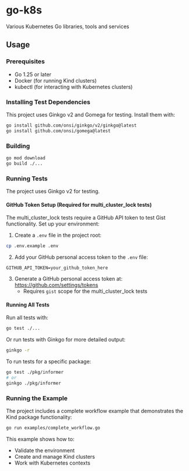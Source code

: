 # go-k8s
Various Kubernetes Go libraries, tools and services

## Usage

### Prerequisites
- Go 1.25 or later
- Docker (for running Kind clusters)
- kubectl (for interacting with Kubernetes clusters)

### Installing Test Dependencies
This project uses Ginkgo v2 and Gomega for testing. Install them with:

```bash
go install github.com/onsi/ginkgo/v2/ginkgo@latest
go install github.com/onsi/gomega@latest
```

### Building
```bash
go mod download
go build ./...
```

### Running Tests
The project uses Ginkgo v2 for testing. 

#### GitHub Token Setup (Required for multi_cluster_lock tests)
The multi_cluster_lock tests require a GitHub API token to test Gist functionality. Set up your environment:

1. Create a `.env` file in the project root:
```bash
cp .env.example .env
```

2. Add your GitHub personal access token to the `.env` file:
```
GITHUB_API_TOKEN=your_github_token_here
```

3. Generate a GitHub personal access token at: https://github.com/settings/tokens
   - Requires `gist` scope for the multi_cluster_lock tests

#### Running All Tests
Run all tests with:

```bash
go test ./...
```

Or run tests with Ginkgo for more detailed output:

```bash
ginkgo -r
```

To run tests for a specific package:

```bash
go test ./pkg/informer
# or
ginkgo ./pkg/informer
```

### Running the Example
The project includes a complete workflow example that demonstrates the Kind package functionality:

```bash
go run examples/complete_workflow.go
```

This example shows how to:
- Validate the environment
- Create and manage Kind clusters
- Work with Kubernetes contexts

